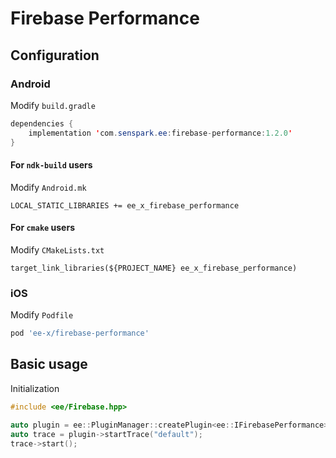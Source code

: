 # Firebase Performance
## Configuration
### Android
Modify `build.gradle`
```java
dependencies {
    implementation 'com.senspark.ee:firebase-performance:1.2.0'
}
```

#### For `ndk-build` users
Modify `Android.mk`
```
LOCAL_STATIC_LIBRARIES += ee_x_firebase_performance
```

#### For `cmake` users
Modify `CMakeLists.txt`
```
target_link_libraries(${PROJECT_NAME} ee_x_firebase_performance)
```

### iOS
Modify `Podfile`
```ruby
pod 'ee-x/firebase-performance'
```

## Basic usage
Initialization
```cpp
#include <ee/Firebase.hpp>

auto plugin = ee::PluginManager::createPlugin<ee::IFirebasePerformance>();
auto trace = plugin->startTrace("default");
trace->start();
```